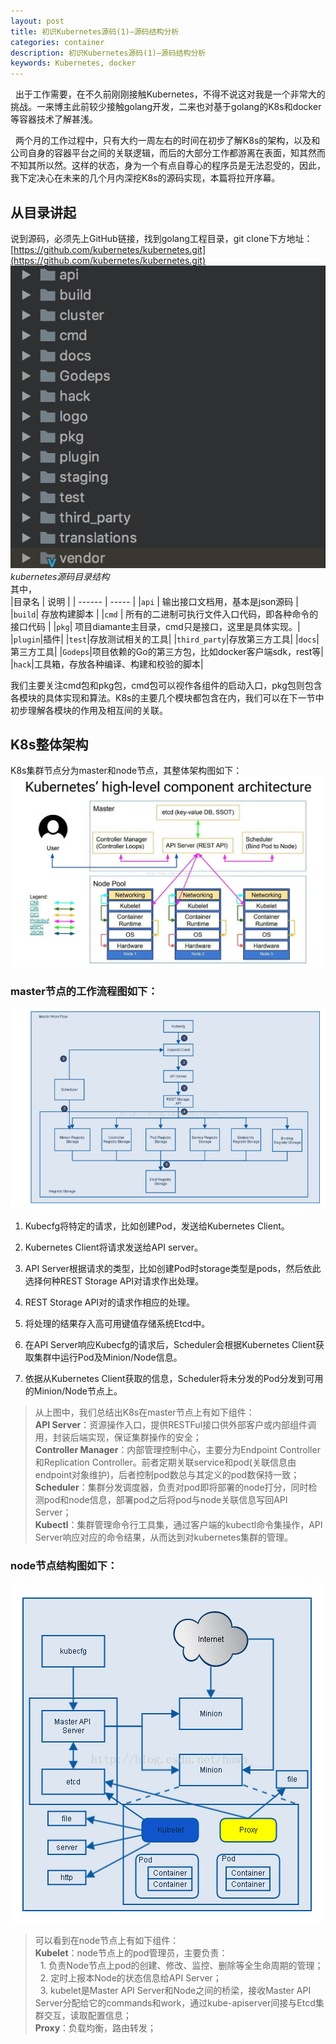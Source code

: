 ```yaml
---
layout: post
title: 初识Kubernetes源码(1)—源码结构分析
categories: container
description: 初识Kubernetes源码(1)—源码结构分析
keywords: Kubernetes, docker
---
```


&nbsp;&nbsp;出于工作需要，在不久前刚刚接触Kubernetes，不得不说这对我是一个非常大的挑战。一来博主此前较少接触golang开发，二来也对基于golang的K8s和docker等容器技术了解甚浅。  

&nbsp;&nbsp;两个月的工作过程中，只有大约一周左右的时间在初步了解K8s的架构，以及和公司自身的容器平台之间的关联逻辑，而后的大部分工作都游离在表面，知其然而不知其所以然。这样的状态，身为一个有点自尊心的程序员是无法忍受的，因此，我下定决心在未来的几个月内深挖K8s的源码实现，本篇将拉开序幕。

## 从目录讲起
说到源码，必须先上GitHub链接，找到golang工程目录，git clone下方地址：  
[https://github.com/kubernetes/kubernetes.git](https://github.com/kubernetes/kubernetes.git)  
![](/images/kubernetes/source_code_struct.png)  
*kubernetes源码目录结构*  
其中，  
|目录名 | 说明 |
| ------ | ----- |
|`api` | 输出接口文档用，基本是json源码 |
|`build`| 存放构建脚本 |
|`cmd` | 所有的二进制可执行文件入口代码，即各种命令的接口代码 |
|`pkg`| 项目diamante主目录，cmd只是接口，这里是具体实现。|
|`plugin`|插件|
|`test`|存放测试相关的工具|
|`third_party`|存放第三方工具|
|`docs`|第三方工具|
|`Godeps`|项目依赖的Go的第三方包，比如docker客户端sdk，rest等|
|`hack`|工具箱，存放各种编译、构建和校验的脚本|

我们主要关注cmd包和pkg包，cmd包可以视作各组件的启动入口，pkg包则包含各模块的具体实现和算法。K8s的主要几个模块都包含在内，我们可以在下一节中初步理解各模块的作用及相互间的关联。

## K8s整体架构
K8s集群节点分为master和node节点，其整体架构图如下：  
![](/images/kubernetes/20171208223632158.jpeg)  
### master节点的工作流程图如下：  
![](/images/kubernetes/20170530215659358.png)  

1. Kubecfg将特定的请求，比如创建Pod，发送给Kubernetes Client。

2. Kubernetes Client将请求发送给API server。

3. API Server根据请求的类型，比如创建Pod时storage类型是pods，然后依此选择何种REST Storage API对请求作出处理。

4. REST Storage API对的请求作相应的处理。

5. 将处理的结果存入高可用键值存储系统Etcd中。

6. 在API Server响应Kubecfg的请求后，Scheduler会根据Kubernetes Client获取集群中运行Pod及Minion/Node信息。

7. 依据从Kubernetes Client获取的信息，Scheduler将未分发的Pod分发到可用的Minion/Node节点上。  

> 从上图中，我们总结出K8s在master节点上有如下组件：  
**API Server**：资源操作入口，提供RESTFul接口供外部客户或内部组件调用，封装后端实现，保证集群操作的安全；  
**Controller Manager**：内部管理控制中心，主要分为Endpoint Controller和Replication Controller。前者定期关联service和pod(关联信息由endpoint对象维护)，后者控制pod数总与其定义的pod数保持一致；  
**Scheduler**：集群分发调度器，负责对pod即将部署的node打分，同时检测pod和node信息，部署pod之后将pod与node关联信息写回API Server；  
**Kubectl**：集群管理命令行工具集，通过客户端的kubectl命令集操作，API Server响应对应的命令结果，从而达到对kubernetes集群的管理。


### node节点结构图如下：  
![](/images/kubernetes/20170530215731801.png)  

> 可以看到在node节点上有如下组件：  
**Kubelet**：node节点上的pod管理员，主要负责：  
&nbsp;&nbsp;1. 负责Node节点上pod的创建、修改、监控、删除等全生命周期的管理；  
&nbsp;&nbsp;2. 定时上报本Node的状态信息给API Server；  
&nbsp;&nbsp;3. kubelet是Master API Server和Node之间的桥梁，接收Master API Server分配给它的commands和work，通过kube-apiserver间接与Etcd集群交互，读取配置信息；  
**Proxy**：负载均衡，路由转发；